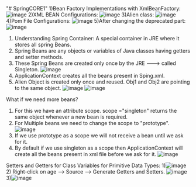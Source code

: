 "# SpringCORE1" 
1)Bean Factory Implementations with XmlBeanFactory:
![image](https://github.com/pranjalisingh1201/SpringCORE1/assets/75729195/7f474524-54c6-432e-a69b-6c8767ba9dd9)
2)XML BEAN Configurations:
![image](https://github.com/pranjalisingh1201/SpringCORE1/assets/75729195/12c8b9c3-abd6-4246-9e0a-278cbed43b18)
3)Alien class:
![image](https://github.com/pranjalisingh1201/SpringCORE1/assets/75729195/18478347-9978-43e5-b5e8-bbd571362035)
4)Pom File Configurations:
![image](https://github.com/pranjalisingh1201/SpringCORE1/assets/75729195/f5562c36-5a0d-4b3e-9de5-3aeb32ab3821)
5)After changing the deprecated part:
![image](https://github.com/pranjalisingh1201/SpringCORE1/assets/75729195/f6a1d27b-a960-477b-a4be-ba722a3daa9a)


1) Understanding Spring Container: A special container in JRE where it stores all spring Beans.
2) Spring Beans are any objects or variables of Java classes having getters and setter methods.
3) These Spring Beans are created only once by the JRE ---> called Singleton.
![image](https://github.com/pranjalisingh1201/SpringCORE1/assets/75729195/cc8c53cc-26ea-44c9-91cf-180ee2b70f7a)
4) ApplicationContext creates all the beans present in Sping.xml.
5) Alien Object is created only once and reused. Obj1 and Obj2 are pointing to the same object.
![image](https://github.com/pranjalisingh1201/SpringCORE1/assets/75729195/5a3ee4a9-3ca1-4515-9de0-c27102ef7ff5)
![image](https://github.com/pranjalisingh1201/SpringCORE1/assets/75729195/2f24299b-ff65-4154-a823-5a8fb79183da)

What if we need more beans?
1) For this we have an attribute scope. scope ="singleton" returns the same object whenever a new bean is required.
2) For Multiple beans we need to change the scope to "prototype".
![image](https://github.com/pranjalisingh1201/SpringCORE1/assets/75729195/f16fe7d5-abf5-49b9-8190-64a915a8ca2c)
3) If we use prototype as a scope we will not receive a bean until we ask for it.
4) By default if we use singleton as a scope then ApplicationContext will create all the beans present in xml file before we ask for it.
![image](https://github.com/pranjalisingh1201/SpringCORE1/assets/75729195/b502e122-2956-4ffb-ac8a-2b5b63a56ef3)

Setters and Getters for Class Variables for Primitive Data Types:
1)![image](https://github.com/pranjalisingh1201/SpringCORE1/assets/75729195/d88224f8-090e-48d0-9658-daeb7acda12a)
2) Right-click on age --> Source --> Generate Getters and Setters.
![image](https://github.com/pranjalisingh1201/SpringCORE1/assets/75729195/579ef064-9613-44da-b465-545f4b8f4194)
3)![image](https://github.com/pranjalisingh1201/SpringCORE1/assets/75729195/c0f52ffc-3d8a-4e92-9de0-0398106badb1)



